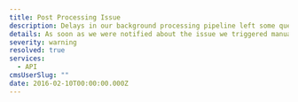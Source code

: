 ```yaml
---
title: Post Processing Issue
description: Delays in our background processing pipeline left some queues hanging...
details: As soon as we were notified about the issue we triggered manual processing of all builds affected and added extra background processing capacity to make sure all waiting tasks in our system got processed.
severity: warning
resolved: true
services:
  - API
cmsUserSlug: ""
date: 2016-02-10T00:00:00.000Z
---
```


